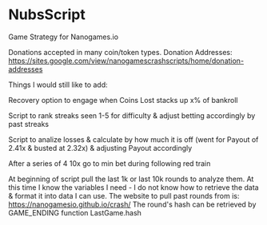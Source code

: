 # NubsScript
Game Strategy for Nanogames.io

Donations accepted in many coin/token types. Donation Addresses:
https://sites.google.com/view/nanogamescrashscripts/home/donation-addresses

Things I would still like to add:

Recovery option to engage when Coins Lost stacks up x% of bankroll

Script to rank streaks seen 1-5 for difficulty & adjust betting accordingly by past streaks

Script to analize losses & calculate by how much it is off (went for Payout of 2.41x & busted at 2.32x) & adjusting Payout accordingly

After a series of 4 10x go to min bet during following red train

At beginning of script pull the last 1k or last 10k rounds to analyze them. At this time I know the variables I need - I do not know how to retrieve the data & format it into data I can use. The website to pull past rounds from is:
	https://nanogamesio.github.io/crash/
	The round's hash can be retrieved by GAME_ENDING function LastGame.hash